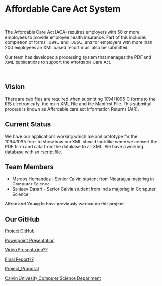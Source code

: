 <html>
<body>
<h1>Affordable Care Act System</h1>
  <br>
<p>The Affordable Care Act (ACA) requires employers with 50 or more employees to provide employee health insurance. Part of this includes completion of forms 1094C and 1095C, and for employers with more than 200 employees an XML based report must also be submitted.</p>
  <p>Our team has developed a processing system that manages the PDF and XML publications to support the Affordable Care Act.</p>
  <br>
  <h2>Vision</h2>
  <p>There are two files are required when submitting 1094/1095-C forms to the IRS electronically, the main XML File and the Manifest File. This submittal process is known as Affordable care act Information Returns (AIR).</p>
  <h2>Current Status</h2> 
  <p>We have our applications working which are xml prototype for the 1094/1095 form to show how our XML should look like when we convert the PDF form and data from the database to an XML. We have a working database with an rscript file.</p>
<h2>Team Members</h2> 
  <ul>
  <li>Marcos Hernandez - Senior Calvin student from Nicaragua majoring in Computer Science</li>
  <li>Sanjeev Dasari - Senior Calvin student from India majoring in Computer Science</li>
  </ul> 
  <p>Alfred and Young In have previously worked on this project</p>
  <h2>Our GitHub</h2>
  <p><a href="https://github.com/cs-396-aca-project">Project GitHub</a></p>
  <p><a href="https://docs.google.com/presentation/d/1ybvRam98SkYwoJYI_A8N4EFrpHOR5boPMb69oRjmZB0/edit?usp=sharing">Powerpoint Presentation</a></p>
  <p><a href="https://github.com/cs-396-aca-project">Video Presentation??</a></p>
  <p><a href="https://github.com/cs-396-aca-project">Final Report??</a></p>
  <p><a href="https://docs.google.com/document/d/1KqeGyMWgwET9CFBTbGb6jeKMEkOPgPhx-byzVdGN9tA/edit?usp=sharing">Project_Proposal</a></p>
  <p><a href="https://computing.calvin.edu/">Calvin Univesity Computer Science Department</a></p>
</body>
</html>
